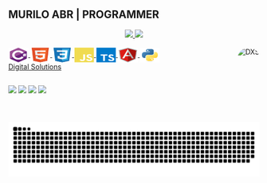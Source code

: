 ## MURILO ABR | PROGRAMMER
<div align="center">
  <a href="https://github.com/muriloabr">
  <img height="180em" src="https://github-readme-stats.vercel.app/api?username=muriloabr&show_icons=true&theme=apprentice&include_all_commits=true&count_private=true&custom_title=Meu%20Github hoje"/>
  <img height="180em" src="https://github-readme-stats.vercel.app/api/top-langs/?username=muriloabr&layout=compact&langs_count=7&theme=apprentice&custom_title=%C3%81reas%20de%20atua%C3%A7%C3%A3o"/>
</div>
<div style="display: inline_block"><br>
  <img align="center" alt="DXS-Csharp" height="30" width="40" src="https://raw.githubusercontent.com/devicons/devicon/master/icons/csharp/csharp-original.svg">
  <img align="center" alt="DXS-HTML" height="30" width="40" src="https://raw.githubusercontent.com/devicons/devicon/master/icons/html5/html5-original.svg">
  <img align="center" alt="DXS-CSS" height="30" width="40" src="https://raw.githubusercontent.com/devicons/devicon/master/icons/css3/css3-original.svg">
  <img align="center" alt="DXS-Ang" height="30" width="40" src="https://raw.githubusercontent.com/devicons/devicon/master/icons/javascript/javascript-plain.svg">
  <img align="center" alt="DXS-Ts" height="30" width="40" src="https://raw.githubusercontent.com/devicons/devicon/master/icons/typescript/typescript-plain.svg">
  <img align="center" alt="DXS-React" height="30" width="40" src="https://raw.githubusercontent.com/devicons/devicon/master/icons/angularjs/angularjs-original.svg">  
  <img align="center" alt="DXS-Python" height="30" width="40" src="https://raw.githubusercontent.com/devicons/devicon/master/icons/python/python-original.svg">  
  <img align="right" alt="DXS" height="150" style="border-radius:50px;" src="https://dataxstudios.com.br/assets/images/DXS_software.png?width=676&height=676"> 
  <figcaption>Digital Solutions</figcaption>
</div>
  
  ##
 
<div> 
  <a href="https://www.youtube.com/channel/UCgf2pJ7zKmAl2tbU6T5nOHw" target="_blank"><img src="https://img.shields.io/badge/YouTube-FF0000?style=for-the-badge&logo=youtube&logoColor=white" target="_blank"></a>
  <a href="https://instagram.com/dataxstudios_oficial" target="_blank"><img src="https://img.shields.io/badge/-Instagram-%23E4405F?style=for-the-badge&logo=instagram&logoColor=white" target="_blank"></a>
  <a href = "mailto:contato@dataxstudios.com.br"><img src="https://img.shields.io/badge/-Gmail-%23333?style=for-the-badge&logo=gmail&logoColor=white" target="_blank"></a>
  <a href="https://www.linkedin.com/in/muriloabreu" target="_blank"><img src="https://img.shields.io/badge/-linkedin-%23E4405F?style=for-the-badge&logo=linkedin&logoColor=white" target="_blank"></a> 
 
  ![Snake animation](https://github.com/Platane/snk/raw/output/github-contribution-grid-snake.svg)
 
</div>

